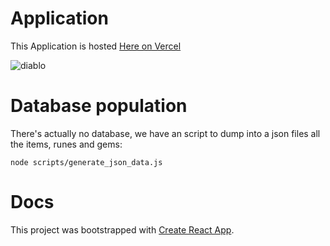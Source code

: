 # Application
This Application is hosted [Here on Vercel](https://diablolpf.vercel.app/)

![diablo](https://user-images.githubusercontent.com/4305276/94507692-b5416600-01e6-11eb-8238-76b72043cdde.png)

# Database population

There's actually no database, we have an script to dump into a json files all the items, runes and gems:

``` 
node scripts/generate_json_data.js
```

# Docs
This project was bootstrapped with [Create React App](https://github.com/facebook/create-react-app).